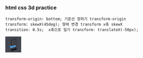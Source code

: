 ### html css 3d practice

```
transform-origin: bottom; 기준선 정하기 transform-origin
transform: skewX(45deg); 형태 변경 transform x축 skewX
transition: 0.5s;  x축으로 밀기 transform: translateX(-50px);
```

<img src="/final.png" width="50" height="50">
